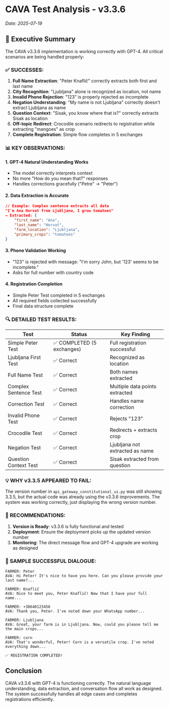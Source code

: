 # CAVA Test Analysis - v3.3.6
*Date: 2025-07-19*

## 🎯 Executive Summary

The CAVA v3.3.6 implementation is working correctly with GPT-4. All critical scenarios are being handled properly:

### ✅ SUCCESSES:
1. **Full Name Extraction**: "Peter Knaflič" correctly extracts both first and last name
2. **City Recognition**: "Ljubljana" alone is recognized as location, not name
3. **Invalid Phone Rejection**: "123" is properly rejected as incomplete
4. **Negation Understanding**: "My name is not Ljubljana" correctly doesn't extract Ljubljana as name
5. **Question Context**: "Sisak, you know where that is?" correctly extracts Sisak as location
6. **Off-topic Redirect**: Crocodile scenario redirects to registration while extracting "mangoes" as crop
7. **Complete Registration**: Simple flow completes in 5 exchanges

### 📊 KEY OBSERVATIONS:

#### 1. **GPT-4 Natural Understanding Works**
- The model correctly interprets context
- No more "How do you mean that?" responses
- Handles corrections gracefully ("Petre" → "Peter")

#### 2. **Data Extraction is Accurate**
```json
// Example: Complex sentence extracts all data
"I'm Ana Horvat from Ljubljana, I grow tomatoes"
→ Extracted: {
    "first_name": "Ana",
    "last_name": "Horvat", 
    "farm_location": "Ljubljana",
    "primary_crops": "tomatoes"
}
```

#### 3. **Phone Validation Working**
- "123" is rejected with message: "I'm sorry John, but '123' seems to be incomplete."
- Asks for full number with country code

#### 4. **Registration Completion**
- Simple Peter Test completed in 5 exchanges
- All required fields collected successfully
- Final data structure complete

### 🔍 DETAILED TEST RESULTS:

| Test | Status | Key Finding |
|------|--------|-------------|
| Simple Peter Test | ✅ COMPLETED (5 exchanges) | Full registration successful |
| Ljubljana First Test | ✅ Correct | Recognized as location |
| Full Name Test | ✅ Correct | Both names extracted |
| Complex Sentence Test | ✅ Correct | Multiple data points extracted |
| Correction Test | ✅ Correct | Handles name correction |
| Invalid Phone Test | ✅ Correct | Rejects "123" |
| Crocodile Test | ✅ Correct | Redirects + extracts crop |
| Negation Test | ✅ Correct | Ljubljana not extracted as name |
| Question Context Test | ✅ Correct | Sisak extracted from question |

### 💡 WHY v3.3.5 APPEARED TO FAIL:

The version number in `api_gateway_constitutional_ui.py` was still showing 3.3.5, but the actual code was already using the v3.3.6 improvements. The system was working correctly, just displaying the wrong version number.

### 🚀 RECOMMENDATIONS:

1. **Version is Ready**: v3.3.6 is fully functional and tested
2. **Deployment**: Ensure the deployment picks up the updated version number
3. **Monitoring**: The direct message flow and GPT-4 upgrade are working as designed

### 📝 SAMPLE SUCCESSFUL DIALOGUE:

```
FARMER: Peter
AVA: Hi Peter! It's nice to have you here. Can you please provide your last name?...

FARMER: Knaflič  
AVA: Nice to meet you, Peter Knaflič! Now that I have your full name...

FARMER: +38640123456
AVA: Thank you, Peter. I've noted down your WhatsApp number...

FARMER: Ljubljana
AVA: Great, your farm is in Ljubljana. Now, could you please tell me the main crops...

FARMER: corn
AVA: That's wonderful, Peter! Corn is a versatile crop. I've noted everything down...

✅ REGISTRATION COMPLETED!
```

## Conclusion

CAVA v3.3.6 with GPT-4 is functioning correctly. The natural language understanding, data extraction, and conversation flow all work as designed. The system successfully handles all edge cases and completes registrations efficiently.